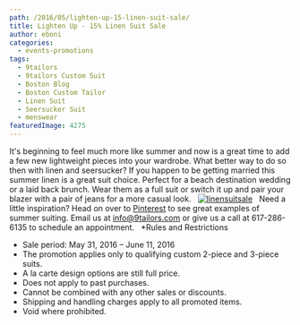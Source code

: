 ```yaml
---
path: /2016/05/lighten-up-15-linen-suit-sale/
title: Lighten Up - 15% Linen Suit Sale
author: eboni
categories: 
  - events-promotions
tags: 
  - 9tailors
  - 9tailors Custom Suit
  - Boston Blog
  - Boston Custom Tailor
  - Linen Suit
  - Seersucker Suit
  - menswear
featuredImage: 4275
---
```

It's beginning to feel much more like summer and now is a great time to add a few new lightweight pieces into your wardrobe. What better way to do so then with linen and seersucker? If you happen to be getting married this summer linen is a great suit choice. Perfect for a beach destination wedding or a laid back brunch. Wear them as a full suit or switch it up and pair your blazer with a pair of jeans for a more casual look.   [![linensuitsale](http://blog.9tailors.com/uploads/linen1.jpg)](http://blog.9tailors.com/uploads/linen1.jpg)   Need a little inspiration? Head on over to [Pinterest](https://www.pinterest.com/9tailors/summer-suiting/) to see great examples of summer suiting. Email us at info@9tailors.com or give us a call at 617-286-6135 to schedule an appointment.   \*Rules and Restrictions

*   Sale period: May 31, 2016 – June 11, 2016
*   The promotion applies only to qualifying custom 2-piece and 3-piece suits.
*   A la carte design options are still full price.
*   Does not apply to past purchases.
*   Cannot be combined with any other sales or discounts.
*   Shipping and handling charges apply to all promoted items.
*   Void where prohibited.